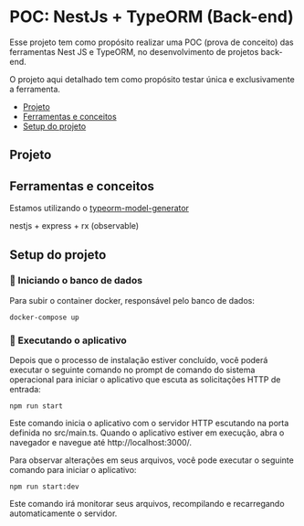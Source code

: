 # POC: NestJs + TypeORM (Back-end)
Esse projeto tem como propósito realizar uma POC (prova de conceito) das ferramentas Nest JS e TypeORM, no desenvolvimento de projetos back-end.

O projeto aqui detalhado tem como propósito testar única e exclusivamente a ferramenta.

- [Projeto](#projeto)
- [Ferramentas e conceitos](#ferramentas-e-conceitos)
- [Setup do projeto](#setup-do-projeto)

## Projeto

## Ferramentas e conceitos

Estamos utilizando o [typeorm-model-generator](https://github.com/Kononnable/typeorm-model-generator)

nestjs + express + rx (observable)

## Setup do projeto

### 📝 Iniciando o banco de dados
Para subir o container docker, responsável pelo banco de dados:
```
docker-compose up
```

### 📝 Executando o aplicativo
Depois que o processo de instalação estiver concluído, você poderá executar o seguinte comando no prompt de comando do sistema operacional para iniciar o aplicativo que escuta as solicitações HTTP de entrada:

```
npm run start
```

Este comando inicia o aplicativo com o servidor HTTP escutando na porta definida no src/main.ts. Quando o aplicativo estiver em execução, abra o navegador e navegue até http://localhost:3000/.

Para observar alterações em seus arquivos, você pode executar o seguinte comando para iniciar o aplicativo:

```
npm run start:dev
```
Este comando irá monitorar seus arquivos, recompilando e recarregando automaticamente o servidor.